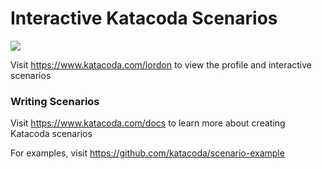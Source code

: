 # Interactive Katacoda Scenarios

[![](http://shields.katacoda.com/katacoda/lordon/count.svg)](https://www.katacoda.com/lordon "Get your profile on Katacoda.com")

Visit https://www.katacoda.com/lordon to view the profile and interactive scenarios

### Writing Scenarios
Visit https://www.katacoda.com/docs to learn more about creating Katacoda scenarios

For examples, visit https://github.com/katacoda/scenario-example

